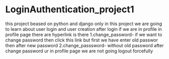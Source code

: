 # LoginAuthentication_project1
this project beased on python and django only
in this project we are going to learn about user login and user creation 
after login if we are in profile in profile page there are hyperlink is there 
1.change_password- if we want to change password then click this link but first we have enter old passwor  then after new password
2.change_passsword- without old password after change password ur in profile page we are not  going logout forcefully
